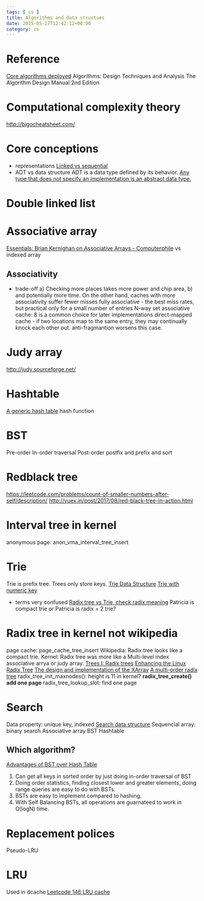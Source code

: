```yaml
---
tags: [ cs ] 
title: Algorithms and data structues
date: 2015-05-27T12:42:12+08:00 
category: cs
---
```

# Reference
[Core algorithms deployed](http://cstheory.stackexchange.com/questions/19759/core-algorithms-deployed#)
Algorithms: Design Techniques and Analysis
The Algorithm Design Manual 2nd Edition

# Computational complexity theory
http://bigocheatsheet.com/

# Core conceptions
* representations
[Linked vs sequential](https://www.geeksforgeeks.org/binary-tree-array-implementation/)
* ADT vs data structure
ADT is a data type defined by its behavior. 
[Any type that does not specify an implementation is an abstract data type.](https://en.wikipedia.org/wiki/Data_type#Abstract_data_types)

# Double linked list

# Associative array
[Essentials: Brian Kernighan on Associative Arrays - Computerphile](https://www.youtube.com/watch?v=qTZJLJ3Gm6Q)
vs indexed array
## Associativity
* trade-off
a) Checking more places takes more power and chip area, 
b) and potentially more time. On the other hand, caches with more associativity suffer fewer misses
fully associative - the best miss rates, but practical only for a small number of entries
N-way set associative cache: 8 is a common choice for later implementations
direct-mapped cache - if two locations map to the same entry, they may continually knock each other out. anti-fragmantion worsens this case.

# Judy array
http://judy.sourceforge.net/

# Hashtable
[A generic hash table](https://lwn.net/Articles/510202/)
hash function

# BST
Pre-order
In-order traversal
Post-order
postfix and prefix and sort

# Redblack tree
https://leetcode.com/problems/count-of-smaller-numbers-after-self/description/
http://yuex.in/post/2017/08/red-black-tree-in-action.html

# Interval tree in kernel
anonymous page: anon_vma_interval_tree_insert

# Trie
Trie is prefix tree.
Trees only store keys.
[Trie Data Structure](https://www.youtube.com/watch?v=AXjmTQ8LEoI)
[Trie with numeric key](https://www.youtube.com/watch?v=MC-iQHFdEDI)
* terms very confused
[Radix tree vs Trie, check radix meaning](https://stackoverflow.com/questions/14708134/what-is-the-difference-between-trie-and-radix-trie-data-structures)
Patricia is compact trie or Patricia is radix = 2 trie?

# Radix tree in kernel not wikipedia
page cache: page_cache_tree_insert
Wikipedia: Radix tree looks like a compact trie.
Kernel: Radix tree was more like a Multi-level index associative arrya or judy array.
[Trees I: Radix trees](https://lwn.net/Articles/175432/)
[Enhancing the Linux Radix Tree](http://events17.linuxfoundation.org/sites/events/files/slides/LinuxConNA2016%20-%20Radix%20Tree.pdf)
[The design and implementation of the XArray](https://www.youtube.com/watch?v=v0C9_Fp-co4)
[A multi-order radix tree](https://lwn.net/Articles/688130/)
radix_tree_init_maxnodes(): height is 11 in kernel?
__radix_tree_create() add one page__
radix_tree_lookup_slot: find one page

# Search
Data property: unique key, indexed
[Search data structure](https://en.wikipedia.org/wiki/Search_data_structure)
Sequencial array: binary search
Associative array
BST
Hashtable
## Which algorithm?
[Advantages of BST over Hash Table](https://www.geeksforgeeks.org/advantages-of-bst-over-hash-table/)
1. Can get all keys in sorted order  by just doing in-order traversal of BST
2. Doing order statistics, finding closest lower and greater elements, doing range  queries  are easy to do with BSTs.
3. BSTs are easy to implement compared to hashing.
4. With Self Balancing BSTs, all operations are guarnateed to work in O(logN) time.

# Replacement polices
Pseudo-LRU

# LRU
Used in dcache
[Leetcode 146 LRU cache](https://leetcode.com/problems/lru-cache/description/)


